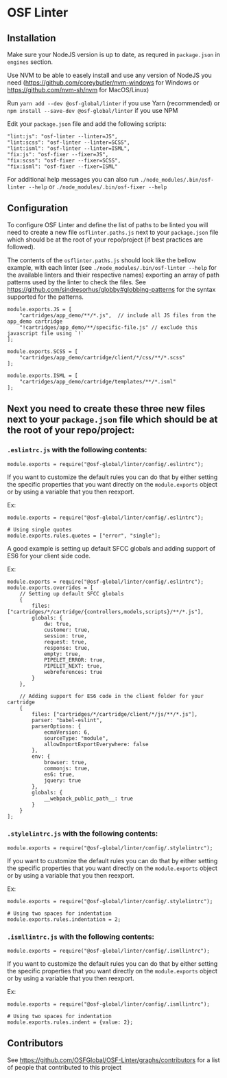 # OSF Linter

## Installation
Make sure your NodeJS version is up to date, as requred in `package.json` in `engines` section.

Use NVM to be able to easely install and use any version of NodeJS you need (https://github.com/coreybutler/nvm-windows for Windows or https://github.com/nvm-sh/nvm for MacOS/Linux)

Run `yarn add --dev @osf-global/linter` if you use Yarn (recommended) or `npm install --save-dev @osf-global/linter` if you use NPM

Edit your `package.json` file and add the following scripts:

```
"lint:js": "osf-linter --linter=JS",
"lint:scss": "osf-linter --linter=SCSS",
"lint:isml": "osf-linter --linter=ISML",
"fix:js": "osf-fixer --fixer=JS",
"fix:scss": "osf-fixer --fixer=SCSS",
"fix:isml": "osf-fixer --fixer=ISML"
```

For additional help messages you can also run `./node_modules/.bin/osf-linter --help` or `./node_modules/.bin/osf-fixer --help`

## Configuration
To configure OSF Linter and define the list of paths to be linted you will need to create a new file `osflinter.paths.js` next to your `package.json` file which should be at the root of your repo/project (if best practices are followed).

The contents of the `osflinter.paths.js` should look like the bellow example, with each linter (see `./node_modules/.bin/osf-linter --help` for the available linters and thieir respective names) exporting an array of path patterns used by the linter to check the files. See https://github.com/sindresorhus/globby#globbing-patterns for the syntax supported for the patterns.

```
module.exports.JS = [
    "cartridges/app_demo/**/*.js",  // include all JS files from the app_demo cartridge
    "!cartridges/app_demo/**/specific-file.js" // exclude this javascript file using `!`
];

module.exports.SCSS = [
    "cartridges/app_demo/cartridge/client/*/css/**/*.scss"
];

module.exports.ISML = [
    "cartridges/app_demo/cartridge/templates/**/*.isml"
];
```


## Next you need to create these three new files next to your `package.json` file which should be at the root of your repo/project:

### `.eslintrc.js` with the following contents:

```
module.exports = require("@osf-global/linter/config/.eslintrc");
```

If you want to customize the default rules you can do that by either setting the specific properties that you want directly on the `module.exports` object or by using a variable that you then reexport.

Ex:
```
module.exports = require("@osf-global/linter/config/.eslintrc");

# Using single quotes
module.exports.rules.quotes = ["error", "single"];
```

A good example is setting up default SFCC globals and adding support of ES6 for your client side code.

Ex:
```
module.exports = require("@osf-global/linter/config/.eslintrc");
module.exports.overrides = [
    // Setting up default SFCC globals
    {
        files: ["cartridges/*/cartridge/{controllers,models,scripts}/**/*.js"],
        globals: {
            dw: true,
            customer: true,
            session: true,
            request: true,
            response: true,
            empty: true,
            PIPELET_ERROR: true,
            PIPELET_NEXT: true,
            webreferences: true
        }
    },

    // Adding support for ES6 code in the client folder for your cartridge
    {
        files: ["cartridges/*/cartridge/client/*/js/**/*.js"],
        parser: "babel-eslint",
        parserOptions: {
            ecmaVersion: 6,
            sourceType: "module",
            allowImportExportEverywhere: false
        },
        env: {
            browser: true,
            commonjs: true,
            es6: true,
            jquery: true
        },
        globals: {
            __webpack_public_path__: true
        }
    }
];
```


### `.stylelintrc.js` with the following contents:

```
module.exports = require("@osf-global/linter/config/.stylelintrc");
```

If you want to customize the default rules you can do that by either setting the specific properties that you want directly on the `module.exports` object or by using a variable that you then reexport.

Ex:
```
module.exports = require("@osf-global/linter/config/.stylelintrc");

# Using two spaces for indentation
module.exports.rules.indentation = 2;
```

### `.ismllintrc.js` with the following contents:

```
module.exports = require("@osf-global/linter/config/.ismllintrc");
```

If you want to customize the default rules you can do that by either setting the specific properties that you want directly on the `module.exports` object or by using a variable that you then reexport.

Ex:
```
module.exports = require("@osf-global/linter/config/.ismllintrc");

# Using two spaces for indentation
module.exports.rules.indent = {value: 2};
```

## Contributors
See https://github.com/OSFGlobal/OSF-Linter/graphs/contributors for a list of people that contributed to this project
